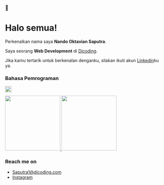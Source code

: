 ### 👋

# Halo semua! 

Perkenalkan nama saya **Nando Oktavian Saputra**.

Saya seorang **Web Development** di [Dicoding](https://www.dicoding.com/).


Jika kamu tertarik untuk berkenalan denganku, silakan ikuti akun [Linkedin]()ku ya.

### Bahasa Pemrograman
  <a href="#"><img align="left" alt="JavaScript" title="JavaScript" width="21px" src="https://upload.wikimedia.org/wikipedia/commons/9/99/Unofficial_JavaScript_logo_2.svg" /></a>
<br>
<p align="left">
<a href="https://github.com/Saputraa1">
  <img height="180em" src="https://github-readme-stats-eight-theta.vercel.app/api?username=Saputraa1&show_icons=true&theme=algolia&include_all_commits=true&count_private=true"/>
  <img height="180em" src="https://github-readme-stats-eight-theta.vercel.app/api/top-langs/?username=Saputraa1&layout=compact&langs_count=8&theme=algolia"/>
</a>
</p>

### Reach me on
- Saputra1@dicoding.com
- <a href="https://instagram/saaaputra_">Instagram</a>
